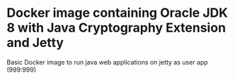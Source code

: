 # Docker image containing Oracle JDK 8 with Java Cryptography Extension and Jetty
Basic Docker image to run java web applications on jetty as user app (999:999)